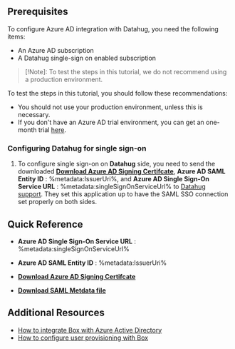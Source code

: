 ## Prerequisites

To configure Azure AD integration with Datahug, you need the following items:

- An Azure AD subscription
- A Datahug single-sign on enabled subscription

> [!Note]:
> To test the steps in this tutorial, we do not recommend using a production environment.

To test the steps in this tutorial, you should follow these recommendations:

- You should not use your production environment, unless this is necessary.
- If you don't have an Azure AD trial environment, you can get an one-month trial [here](https://azure.microsoft.com/pricing/free-trial/).

### Configuring Datahug for single sign-on

1. To configure single sign-on on **Datahug** side, you need to send the downloaded **[Download Azure AD Signing Certifcate](%metadata:CertificateDownloadRawUrl%)**, **Azure AD SAML Entity ID** : %metadata:IssuerUri%, and **Azure AD Single Sign-On Service URL** : %metadata:singleSignOnServiceUrl% to [Datahug support](http://datahug.com/about/contact-us/). They set this application up to have the SAML SSO connection set properly on both sides.


## Quick Reference

* **Azure AD Single Sign-On Service URL** : %metadata:singleSignOnServiceUrl%

* **Azure AD SAML Entity ID** : %metadata:IssuerUri%

* **[Download Azure AD Signing Certifcate](%metadata:CertificateDownloadRawUrl%)**

* **[Download SAML Metdata file](%metadata:metadataDownloadUrl%)**



## Additional Resources

* [How to integrate Box with Azure Active Directory](active-directory-saas-box-tutorial.md)
* [How to configure user provisioning with Box](active-directory-saas-box-user-provisioning-tutorial.md)

